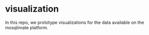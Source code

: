 # visualization
In this repo, we prototype visualizations for the data available on the mosqlimate platform.
